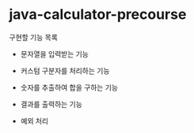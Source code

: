 # java-calculator-precourse

구현할 기능 목록
- 문자열을 입력받는 기능
 
- 커스텀 구분자를 처리하는 기능

- 숫자를 추출하여 합을 구하는 기능

- 결과를 출력하는 기능

- 예외 처리